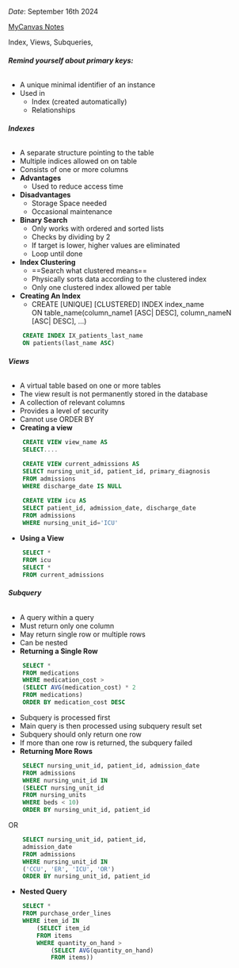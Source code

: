 *Date*: September 16th 2024

[MyCanvas Notes](https://mycanvas.mohawkcollege.ca/courses/107243/files/20878090?module_item_id=5880241)

Index,
Views,
Subqueries,
###### **Remind yourself about primary keys:**
- A unique minimal identifier of an instance  
- Used in  
	- Index (created automatically)  
	- Relationships
###### **Indexes**
- A separate structure pointing   to the table
- Multiple indices allowed on on table
- Consists of one or more columns
- **Advantages**
	- Used to reduce access time
- **Disadvantages**
	- Storage Space needed
	- Occasional maintenance 
- **Binary Search**
	- Only works with ordered and sorted lists
	- Checks by dividing by 2
	- If target is lower, higher values are eliminated 
	- Loop until done 
- **Index Clustering**
	- ==Search what clustered means==
	- Physically sorts data according to the clustered index 
	- Only one clustered index allowed per table 
- **Creating An Index**
	- CREATE [UNIQUE] [CLUSTERED] INDEX index_name  
		ON table_name(column_name1 [ASC| DESC], column_nameN  
		[ASC| DESC], ...)
```sql
	CREATE INDEX IX_patients_last_name  
	ON patients(last_name ASC)
```

###### **Views**
- A virtual table based on one or more tables
- The view result is not permanently stored in the database
- A collection of relevant columns
- Provides a level of security 
- Cannot use ORDER BY
- **Creating a view**
```sql
	CREATE VIEW view_name AS  
	SELECT....  
```

```sql
	CREATE VIEW current_admissions AS  
	SELECT nursing_unit_id, patient_id, primary_diagnosis  
	FROM admissions  
	WHERE discharge_date IS NULL
	
	CREATE VIEW icu AS  
	SELECT patient_id, admission_date, discharge_date  
	FROM admissions  
	WHERE nursing_unit_id='ICU'
```
- **Using a View**
```sql
	SELECT *  
	FROM icu  
	SELECT *  
	FROM current_admissions
```

###### **Subquery**
- A query within a query 
- Must return only one column
- May return single row or multiple rows
- Can be nested
- **Returning a Single Row**
```sql
	SELECT *  
	FROM medications  
	WHERE medication_cost >  
	(SELECT AVG(medication_cost) * 2  
	FROM medications)  
	ORDER BY medication_cost DESC
```
- Subquery is processed first
- Main query is then processed using subquery result set
- Subquery should only return one row
- If more than one row is returned, the subquery failed
- **Returning More Rows**
```sql
	SELECT nursing_unit_id, patient_id, admission_date  
	FROM admissions  
	WHERE nursing_unit_id IN  
	(SELECT nursing_unit_id  
	FROM nursing_units  
	WHERE beds < 10)  
	ORDER BY nursing_unit_id, patient_id
```
OR
```sql
	SELECT nursing_unit_id, patient_id,  
	admission_date  
	FROM admissions  
	WHERE nursing_unit_id IN  
	('CCU', 'ER', 'ICU', 'OR')  
	ORDER BY nursing_unit_id, patient_id
```
- **Nested Query**
```sql
	SELECT *  
	FROM purchase_order_lines  
	WHERE item_id IN  
		(SELECT item_id  
		FROM items  
		WHERE quantity_on_hand >  
			(SELECT AVG(quantity_on_hand)  
			FROM items))  
```

